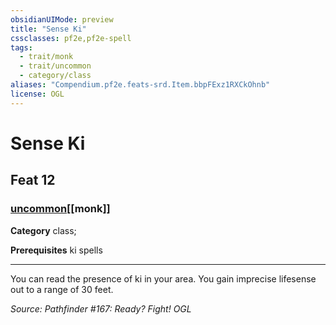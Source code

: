 ```yaml
---
obsidianUIMode: preview
title: "Sense Ki"
cssclasses: pf2e,pf2e-spell
tags:
  - trait/monk
  - trait/uncommon
  - category/class
aliases: "Compendium.pf2e.feats-srd.Item.bbpFExz1RXCkOhnb"
license: OGL
---
```

# Sense Ki
## Feat 12
### [uncommon](uncommon "Uncommon Rarity Trait")[[monk]]

**Category** class; 



**Prerequisites** ki spells
* * *
You can read the presence of ki in your area. You gain imprecise lifesense out to a range of 30 feet.

*Source: Pathfinder #167: Ready? Fight!*
*OGL*